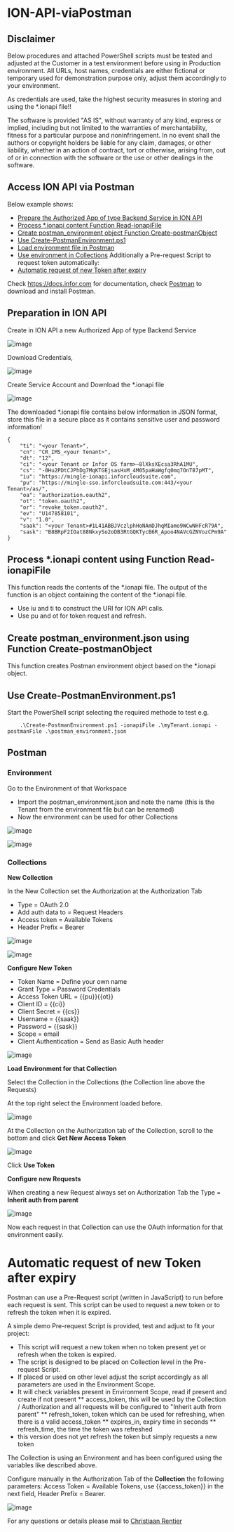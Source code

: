 # ION-API-viaPostman
## Disclaimer
Below procedures and attached PowerShell scripts must be tested and adjusted at the Customer in a test environment before using in Production environment.
All URLs, host names, credentials are either fictional or temporary used for demonstration purpose only, adjust them accordingly to your environment.

As credentials are used, take the highest security measures in storing and using the *.ionapi file!!

The software is provided "AS IS", without warranty of any kind, express or implied, including but not limited to the warranties of merchantability, fitness for a particular purpose and noninfringement. In no event shall the authors or copyright holders be liable for any claim, damages, or other liability, whether in an action of contract, tort or otherwise, arising from, out of or in connection with the software or the use or other dealings in the software.

## Access ION API via Postman
Below example shows:
* [Prepare the Authorized App of type Backend Service in ION API](https://github.com/cjrentier/ION-API-viaPostman/blob/main/README.md#preparation-in-ion-api)
* [Process *.ionapi content Function Read-ionapiFile](https://github.com/cjrentier/ION-API-viaPostman/blob/main/README.md#process-ionapi-content-using-function-read-ionapifile)
* [Create postman_environment object Function Create-postmanObject](https://github.com/cjrentier/ION-API-viaPostman/blob/main/README.md#create-postman_environmentjson-using-function-create-postmanobject)
* [Use Create-PostmanEnvironment.ps1](https://github.com/cjrentier/ION-API-viaPostman/blob/main/README.md#use-create-postmanenvironmentps1)
* [Load environment file in Postman](https://github.com/cjrentier/ION-API-viaPostman/blob/main/README.md#environment)
* [Use environment in Collections](https://github.com/cjrentier/ION-API-viaPostman/blob/main/README.md#collections)
Additionally a Pre-request Script to request token automatically:
* [Automatic request of new Token after expiry](https://github.com/cjrentier/ION-API-viaPostman#automatic-request-of-new-token-after-expiry)

Check https://docs.infor.com for documentation, check [Postman](https://www.getpostman.com/apps) to download and install Postman.

## Preparation in ION API
Create in ION API a new Authorized App of type Backend Service

![image](https://user-images.githubusercontent.com/82956918/135427988-8c3b2bef-c450-479e-bd4e-a32243a8b0cf.png)

Download Credentials, 

![image](https://user-images.githubusercontent.com/82956918/135428039-ce7c4da8-6c30-40eb-9e70-d2915228d5ad.png)

Create Service Account and Download the *.ionapi file

![image](https://user-images.githubusercontent.com/82956918/135428050-fad2ffd8-8158-4fb6-82d0-1e9d0dede103.png)

The downloaded *.ionapi file contains below information in JSON format, store this file in a secure place as it contains sensitive user and password information!
```
{
    "ti": "<your Tenant>",
    "cn": "CR_IMS_<your Tenant>",
    "dt": "12",
    "ci": "<your Tenant or Infor OS farm>~8lXksXEcsa3RhA1MU",
    "cs": "-0Hu2PDtCJPhDg7MqKTGEjsasHxM_4M05paHaWgfq0mq7OnT87pMT",
    "iu": "https://mingle-ionapi.inforcloudsuite.com",
    "pu": "https://mingle-sso.inforcloudsuite.com:443/<your Tenant>/as/",
    "oa": "authorization.oauth2",
    "ot": "token.oauth2",
    "or": "revoke_token.oauth2",
    "ev": "U147858101",
    "v": "1.0",
    "saak": "<your Tenant>#1L41ABBJVczlphHoNAmDJhqMIamo9WCwNHFcR79A",
    "sask": "B8BRpF2IOat88NkxySo2oDB3RtGQKTycB6R_Apoo4NAVcGZNVozCPm9A"
}
```
## Process *.ionapi content using Function **Read-ionapiFile**
This function reads the contents of the *.ionapi file. The output of the function is an object containing the content of the *.ionapi file. 
* Use iu and ti to construct the URI for ION API calls. 
* Use pu and ot for token request and refresh.

## Create postman_environment.json using Function **Create-postmanObject**
This function creates Postman environment object based on the *.ionapi object.

## Use Create-PostmanEnvironment.ps1
Start the PowerShell script selecting the required methode to test e.g. 
```
	.\Create-PostmanEnvironment.ps1 -ionapiFile .\myTenant.ionapi -postmanFile .\postman_environment.json
```

## Postman
### Environment 
Go to the Environment of that Workspace 
  * Import the postman_environment.json and note the name (this is the Tenant from the environment file but can be renamed)
  * Now the environment can be used for other Collections

![image](https://user-images.githubusercontent.com/82956918/136540245-913a5226-a8ae-4c44-b609-420476ebd260.png)

![image](https://user-images.githubusercontent.com/82956918/136537537-cd970283-64c7-41ee-99bb-8e9a60814c27.png)

### Collections
**New Collection** 

In the New Collection set the Authorization at the Authorization Tab
  * Type = OAuth 2.0
  * Add auth data to = Request Headers
  * Access token = Available Tokens
  * Header Prefix = Bearer

![image](https://user-images.githubusercontent.com/82956918/136540513-dbb640c6-6a84-4cf0-aa60-8ae41010a51e.png)

![image](https://user-images.githubusercontent.com/82956918/136536390-9dc27d08-6727-4cf6-8759-69b1248f8ca3.png)

**Configure New Token**
  * Token Name = Define your own name
  * Grant Type = Password Credentials
  * Access Token URL = {{pu}}{{ot}}
  * Client ID = {{ci}}
  * Client Secret = {{cs}}
  * Username = {{saak}}
  * Password = {{sask}}
  * Scope = email
  * Client Authentication = Send as Basic Auth header

![image](https://user-images.githubusercontent.com/82956918/136536275-009663be-4fe8-4831-9d21-39bcb1ec19e9.png)

**Load Environment for that Collection**

Select the Collection in the Collections (the Collection line above the Requests)

At the top right select the Environment loaded before.

![image](https://user-images.githubusercontent.com/82956918/136536903-7e6ef32c-0326-41d6-ab78-f8cb24b4fea2.png)

At the Collection on the Authorization tab of the Collection, scroll to the bottom and click **Get New Access Token**

![image](https://user-images.githubusercontent.com/82956918/136537356-48c84742-aa22-46da-a7c7-3049c4e766e6.png)

Click **Use Token**

**Configure new Requests**

When creating a new Request always set on Authorization Tab the Type = **Inherit auth from parent**

![image](https://user-images.githubusercontent.com/82956918/136538029-f34e6690-6685-488c-82fd-9c42b98b5789.png)

Now each request in that Collection can use the OAuth information for that environment easily.

# Automatic request of new Token after expiry
Postman can use a Pre-Request script (written in JavaScript) to run before each request is sent. This script can be used to request a new token or to refresh the token when it is expired.

A simple demo Pre-request Script is provided, test and adjust to fit your project:
* This script will request a new token when no token present yet or refresh when the token is expired.
* The script is designed to be placed on Collection level in the Pre-request Script.
* If placed or used on other level adjust the script accordingly as all parameters are used in the Environment Scope.
* It will check variables present in Environment Scope, read if present and create if not present
** access_token, this will be used by the Collection / Authorization and all requests will be configured to "Inherit auth from parent"
** refresh_token, token which can be used for refreshing, when there is a valid access_token
** expires_in, expiry time in seconds
** refresh_time, the time the token was refreshed
* this version does not yet refresh the token but simply requests a new token

The Collection is using an Environment and has been configured using the variables like described above.

Configure manually in the Authorization Tab of the **Collection** the following parameters: Access Token = Available Tokens, use {{access_token}} in the next field, Header Prefix = Bearer.

![image](https://user-images.githubusercontent.com/82956918/154132561-2c374b54-9af1-4dab-9724-a684b47effdb.png)

For any questions or details please mail to [Christiaan Rentier](mailto:Christiaan.Rentier@infor.com?subject=ION-API%20via%20Postman)
